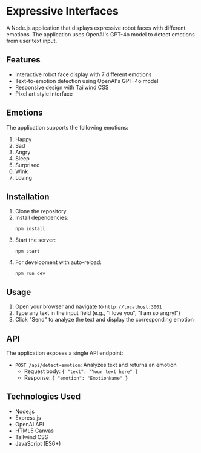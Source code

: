 # Expressive Interfaces

A Node.js application that displays expressive robot faces with different emotions. The application uses OpenAI's GPT-4o model to detect emotions from user text input.

## Features

- Interactive robot face display with 7 different emotions
- Text-to-emotion detection using OpenAI's GPT-4o model
- Responsive design with Tailwind CSS
- Pixel art style interface

## Emotions

The application supports the following emotions:

1. Happy
2. Sad
3. Angry
4. Sleep
5. Surprised
6. Wink
7. Loving

## Installation

1. Clone the repository
2. Install dependencies:
   ```
   npm install
   ```
3. Start the server:
   ```
   npm start
   ```
4. For development with auto-reload:
   ```
   npm run dev
   ```

## Usage

1. Open your browser and navigate to `http://localhost:3001`
2. Type any text in the input field (e.g., "I love you", "I am so angry!")
3. Click "Send" to analyze the text and display the corresponding emotion

## API

The application exposes a single API endpoint:

- `POST /api/detect-emotion`: Analyzes text and returns an emotion
  - Request body: `{ "text": "Your text here" }`
  - Response: `{ "emotion": "EmotionName" }`

## Technologies Used

- Node.js
- Express.js
- OpenAI API
- HTML5 Canvas
- Tailwind CSS
- JavaScript (ES6+) 